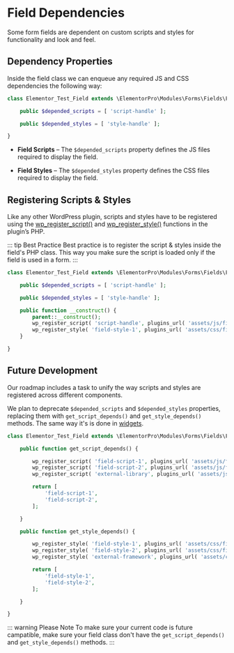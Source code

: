 # Field Dependencies

<Badge type="tip" vertical="top" text="Elementor Pro" /> <Badge type="warning" vertical="top" text="Advanced" />

Some form fields are dependent on custom scripts and styles for functionality and look and feel.

## Dependency Properties

Inside the field class we can enqueue any required JS and CSS dependencies the following way:

```php
class Elementor_Test_Field extends \ElementorPro\Modules\Forms\Fields\Field_Base {

	public $depended_scripts = [ 'script-handle' ];

	public $depended_styles = [ 'style-handle' ];

}
```

* **Field Scripts** – The `$depended_scripts` property defines the JS files required to display the field.

* **Field Styles** – The `$depended_styles` property defines the CSS files required to display the field.

## Registering Scripts & Styles

Like any other WordPress plugin, scripts and styles have to be registered using the [wp_register_script()](https://developer.wordpress.org/reference/functions/wp_register_script/) and [wp_register_style()](https://developer.wordpress.org/reference/functions/wp_register_style/) functions in the plugin’s PHP.

::: tip Best Practice
Best practice is to register the script & styles inside the field's PHP class. This way you make sure the script is loaded only if the field is used in a form.
:::

```php
class Elementor_Test_Field extends \ElementorPro\Modules\Forms\Fields\Field_Base {

	public $depended_scripts = [ 'script-handle' ];

	public $depended_styles = [ 'style-handle' ];

	public function __construct() {
		parent::__construct();
		wp_register_script( 'script-handle', plugins_url( 'assets/js/field-script-1.js', __FILE__ ) );
		wp_register_style( 'field-style-1', plugins_url( 'assets/css/field-style-1.css', __FILE__ ) );
	}

}
```

## Future Development

Our roadmap includes a task to unify the way scripts and styles are registered across different components.

We plan to deprecate `$depended_scripts` and `$depended_styles` properties, replacing them with `get_script_depends()` and `get_style_depends()` methods. The same way it's is done in [widgets](./../widgets/widget-dependencies/).

```php
class Elementor_Test_Field extends \ElementorPro\Modules\Forms\Fields\Field_Base {

	public function get_script_depends() {

		wp_register_script( 'field-script-1', plugins_url( 'assets/js/field-script-1.js', __FILE__ ) );
		wp_register_script( 'field-script-2', plugins_url( 'assets/js/field-script-2.js', __FILE__ ), [ 'external-library' ] );
		wp_register_script( 'external-library', plugins_url( 'assets/js/libs/external-library.js', __FILE__ ) );

		return [
			'field-script-1',
			'field-script-2',
		];

	}

	public function get_style_depends() {

		wp_register_style( 'field-style-1', plugins_url( 'assets/css/field-style-1.css', __FILE__ ) );
		wp_register_style( 'field-style-2', plugins_url( 'assets/css/field-style-2.css', __FILE__ ), [ 'external-framework' ] );
		wp_register_style( 'external-framework', plugins_url( 'assets/css/libs/external-framework.css', __FILE__ ) );

		return [
			'field-style-1',
			'field-style-2',
		];

	}

}
```

::: warning Please Note
To make sure your current code is future campatible, make sure your field class don't have the `get_script_depends()` and `get_style_depends()` methods.
:::
